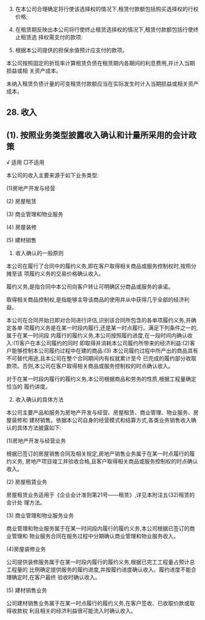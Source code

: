 3. 在本公司合理确定将行使该选择权的情况下,租赁付款额包括购买选择权的行权价格;

4. 在租赁期反映出本公司将行使终止租赁选择权的情况下,租赁付款额包括行使终止租赁选 择权需支付的款项:

5. 根据本公司提供的担保余值预计应支付的款项。

本公司按照固定的折现率计算租赁负债在租赁期内各期间的利息费用,并计入当期损益或相 关资产成本。

未纳入租赁负债计量的可变租赁付款额应当在实际发生时计入当期损益或相关资产成本。

## 28. 收入

## (1). 按照业务类型披露收入确认和计量所采用的会计政策

√ 适用 □不适用

本公司的收入主要来源于如下业务类型:

(1)房地产开发与经营

(2) 房屋租赁

(3) 商业管理和物业服务

(4) 房屋装修

(5) 建材销售

1. 收入确认的一般原则

本公司在履行了合同中的履约义务,即在客户取得相关商品或服务控制权时,按照分摊至该 项履约义务的交易价格确认收入。

履约义务,是指合同中本公司向客户转让可明确区分商品或服务的承诺。

取得相关商品控制权,是指能够主导该商品的使用并从中获得几乎全部的经济利益。

本公司在合同开始日即对合同进行评估,识别该合同所包含的各单项履约义务,并确定各单 项履约义务是在某一时段内履行,还是某一时点履行。满足下列条件之一的,属于在某一时间段 内履行的履约义务,本公司按照履约进度,在一段时间内确认收入:(1)客户在本公司履约的同时 即取得并消耗本公司履约所带来的经济利益:(2)客户能够控制本公司履约过程中在建的商品:(3) 本公司履约过程中所产出的商品具有不可替代用途,且本公司在整个合同期间内有权就累计至今 已完成的履约部分收取款项。否则,本公司在客户取得相关商品或服务控制权的时点确认收入。

对于在某一时段内履行的履约义务,本公司根据商品和劳务的性质,根据工程量确定恰当的 履约讲度。

2. 收入确认的具体方法

本公司主要产品和服务为房地产开发与经营、房屋租赁、商业管理、物业服务、房屋装修和 建材销售。依据本公司自身的经营模式和结算方式,各类业务销售收入确认的具体方法披露如下:

(1)房地产开发与经营业务

根据已签订的房屋销售合同及相关规定,房地产销售业务属于在某一时点履行的履约义务, 房地产项目竣工并验收合格,且客户取得相关商品或服务控制权的时点确认收入。

(2) 房屋租賃业务

房屋租赁业务适用于《企业会计准则第21号——租赁》,详见本附注五(32)租赁的会计处 理方法。

(3) 商业管理和物业服务业务

商业管理和物业服务属于在某一时间段内履行的履约义务,本公司根据已签订的商业管理和 物业服务合同在服务过程中分期确认商业管理和物业服务收入。

(4)房屋装修业务

公司提供装修服务属于在某一时段内履行的履约义务,根据已完工工程量占预计总工程量的 比例确定提供服务的履约进度,并按履约进度确认收入。履约进度不能合理确定时,在客户最终 验收时确认收入。

(5) 建材销售业务

公司建材销售业务属于在某一时点履行的履约义务,在客户签收、已收取价款或取得收款权 利且相关的经济利益很可能流入时确认收入。